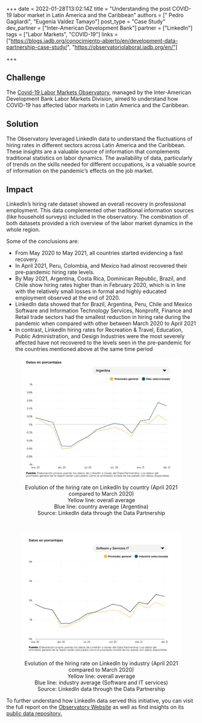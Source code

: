 +++
date = 2022-01-28T13:02:14Z
title = "Understanding the post COVID-19 labor market in Latin America and the Caribbean"
authors = [" Pedro Gagliardi", "Eugenia Valdez Tamayo"]
post_type = "Case Study"
dev_partner = ["Inter-American Development Bank"]
partner = ["LinkedIn"]
tags = ["Labor Markets", "COVID-19"]
links = ["https://blogs.iadb.org/conocimiento-abierto/en/development-data-partnership-case-study/", "https://observatoriolaboral.iadb.org/en/"]

+++

## Challenge

The [Covid-19 Labor Markets Observatory](https://observatoriolaboral.iadb.org/es/), managed by the Inter-American Development Bank Labor Markets Division, aimed to understand how COVID-19 has affected labor markets in Latin America and the Caribbean.

## Solution

The Observatory leveraged LinkedIn data to understand the fluctuations of hiring rates in different sectors across Latin America and the Caribbean. These insights are a valuable source of information that complements traditional statistics on labor dynamics. The availability of data, particularly of trends on the skills needed for different occupations, is a valuable source of information on the pandemic’s effects on the job market.

## Impact

LinkedIn’s hiring rate dataset showed an overall recovery in professional employment. This data complemented other traditional information sources (like household surveys) included in the observatory. The combination of both datasets provided a rich overview of the labor market dynamics in the whole region.

Some of the conclusions are:

* From May 2020 to May 2021, all countries started evidencing a fast recovery.
* In April 2021, Peru, Colombia, and Mexico had almost recovered their pre-pandemic hiring rate levels.
* By May 2021, Argentina, Costa Rica, Dominican Republic, Brazil, and Chile show hiring rates higher than in February 2020, which is in line with the relatively small losses in formal and highly educated employment observed at the end of 2020.
* LinkedIn data showed that for Brazil, Argentina, Peru, Chile and Mexico Software and Information Technology Services, Nonprofit, Finance and Retail trade sectors had the smallest reduction in hiring rate during the pandemic when compared with other between March 2020 to April 2021
* In contrast, LinkedIn hiring rates for Recreation & Travel, Education, Public Administration, and Design Industries were the most severely affected have not recovered to the levels seen in the pre-pandemic for the countries mentioned above at the same time period

<figure align="center">
  <img src="/Linkedln_evolucion_de-la-tasa-de-contratacion_en_LinkedIn_Abril_2021_compared_to_March_2020.png"/>
  <figcaption> Evolution of the hiring rate on LinkedIn by country (April 2021 compared to March 2020)</figcaption>
  <figcaption> Yellow line: overall average </figcaption>
  <figcaption> Blue line: country average (Argentina)</figcaption>
  <figcaption> Source: LinkedIn data through the Data Partnership </figcaption>
</figure>

<br>

<figure align="center">
  <img src="/LinkedIn_evolucion_de_la_tasa_de_contratacion_en_LinkedIn_by_industry.png"/>
  <figcaption> Evolution of the hiring rate on LinkedIn by industry (April 2021 compared to March 2020)</figcaption>
  <figcaption> Yellow line: overall average </figcaption>
  <figcaption> Blue line: industry average (Software and IT services) </figcaption>
  <figcaption> Source: LinkedIn data through the Data Partnership</figcaption> </figcaption>
</figure>

To further understand how LinkedIn data served this initiative, you can visit the full report on the [Observatory Website](https://observatoriolaboral.iadb.org/es/teletrabajo/) as well as find insights on its [public data repository.](https://observatoriolaboral.iadb.org/es/empleo/)
